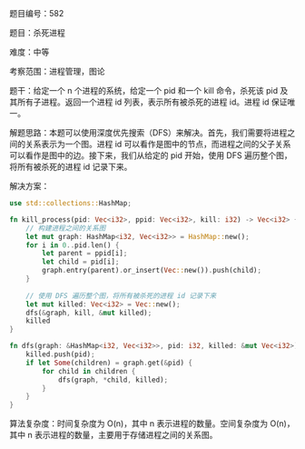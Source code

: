 题目编号：582

题目：杀死进程

难度：中等

考察范围：进程管理，图论

题干：给定一个 n 个进程的系统，给定一个 pid 和一个 kill 命令，杀死该 pid 及其所有子进程。返回一个进程 id 列表，表示所有被杀死的进程 id。进程 id 保证唯一。

解题思路：本题可以使用深度优先搜索（DFS）来解决。首先，我们需要将进程之间的关系表示为一个图。进程 id 可以看作是图中的节点，而进程之间的父子关系可以看作是图中的边。接下来，我们从给定的 pid 开始，使用 DFS 遍历整个图，将所有被杀死的进程 id 记录下来。

解决方案：

```rust
use std::collections::HashMap;

fn kill_process(pid: Vec<i32>, ppid: Vec<i32>, kill: i32) -> Vec<i32> {
    // 构建进程之间的关系图
    let mut graph: HashMap<i32, Vec<i32>> = HashMap::new();
    for i in 0..pid.len() {
        let parent = ppid[i];
        let child = pid[i];
        graph.entry(parent).or_insert(Vec::new()).push(child);
    }
    
    // 使用 DFS 遍历整个图，将所有被杀死的进程 id 记录下来
    let mut killed: Vec<i32> = Vec::new();
    dfs(&graph, kill, &mut killed);
    killed
}

fn dfs(graph: &HashMap<i32, Vec<i32>>, pid: i32, killed: &mut Vec<i32>) {
    killed.push(pid);
    if let Some(children) = graph.get(&pid) {
        for child in children {
            dfs(graph, *child, killed);
        }
    }
}
```

算法复杂度：时间复杂度为 O(n)，其中 n 表示进程的数量。空间复杂度为 O(n)，其中 n 表示进程的数量，主要用于存储进程之间的关系图。